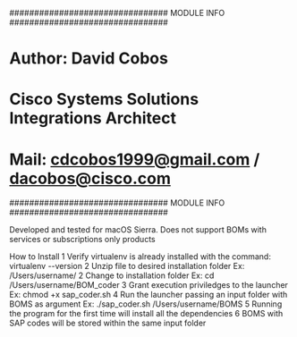 ################################  MODULE  INFO  ################################
# Author: David  Cobos
# Cisco Systems Solutions Integrations Architect
# Mail: cdcobos1999@gmail.com  / dacobos@cisco.com
################################  MODULE  INFO  ################################

Developed and tested for macOS Sierra.
Does not support BOMs with services or subscriptions only products

How to Install
1 Verify virtualenv is already installed with the command: virtualenv  --version
2 Unzip file to desired installation folder Ex: /Users/username/
2 Change to installation folder Ex: cd /Users/username/BOM_coder
3 Grant execution priviledges to the launcher Ex: chmod +x sap_coder.sh
4 Run the launcher passing an input folder with BOMS as argument Ex: ./sap_coder.sh /Users/username/BOMS
5 Running the program for the first time will install all the dependencies
6 BOMS with SAP codes will be stored within the same input folder
